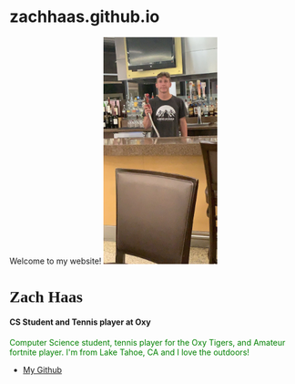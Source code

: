 # zachhaas.github.io
<!DOCTYPE html>
<html>
  <head>
    Welcome to my website!
  </head>
  <body>
        <img src="IMG_0517.jpeg" width="200" />
        <h1 style="font-family:Times;">Zach Haas</h1>
        <h4>CS Student and Tennis player at Oxy</h4>
    <p style="color:green">
      Computer Science student, tennis player for the Oxy Tigers, and Amateur fortnite player.
      I'm from Lake Tahoe, CA and I love the outdoors!
    </p>
    <ul>
      <li>
        <a href="https://github.com/zachhaas/Zach-Haas">My Github</a>
      </li>
    </ul>
  
  </body>
  
